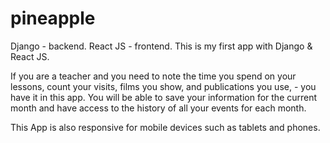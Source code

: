 # pineapple
Django - backend.
React JS - frontend.
This is my first app with Django & React JS.

If you are a teacher and you need to note the time you spend on your lessons, count your visits, films you show, and publications you use, - you have it in this app. You will be able to save your information for the current month and have access to the history of all your events for each month.

This App is also responsive for mobile devices such as tablets and phones.


